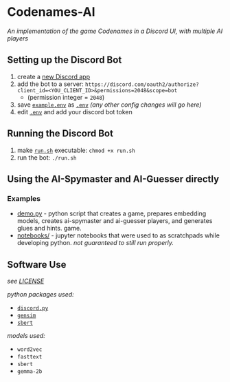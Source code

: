 # Codenames-AI

_An implementation of the game Codenames in a Discord UI, with multiple AI players_

## Setting up the Discord Bot
1. create a [new Discord app](https://discord.com/developers/docs/getting-started)
1. add the bot to a server: `https://discord.com/oauth2/authorize?client_id=<YOU_CLIENT_ID>&permissions=2048&scope=bot`
    - (permission integer = `2048`)
1. save [`example.env`](example.env) as [`.env`](.env) _(any other config changes will go here)_
1. edit [`.env`](.env) and add your discord bot token

## Running the Discord Bot
1. make [`run.sh`](run.sh) executable: `chmod +x run.sh`
2. run the bot: `./run.sh`

## Using the AI-Spymaster and AI-Guesser directly
### Examples
- [demo.py](codenames/demo.py) - python script that creates a game, prepares embedding models,
creates ai-spymaster and ai-guesser players, and generates glues and hints. game.
- [notebooks/](notebooks/) - jupyter notebooks that were used to as scratchpads while developing python. _not guaranteed to still run properly._

## Software Use
_see [LICENSE](LICENSE)_

_python packages used:_
- [`discord.py`](https://github.com/Rapptz/discord.py)
- [`gensim`](https://github.com/piskvorky/gensim)
- [`sbert`]()

_models used:_
- `word2vec`
- `fasttext`
- `sbert`
- `gemma-2b`
